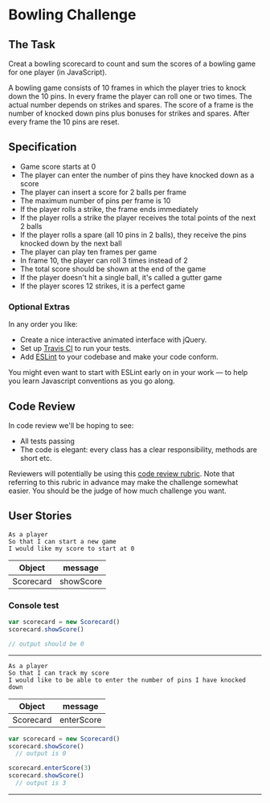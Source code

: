 
Bowling Challenge
=================

## The Task

Creat a bowling scorecard to count and sum the scores of a bowling game for one player (in JavaScript).

A bowling game consists of 10 frames in which the player tries to knock down the 10 pins. In every frame the player can roll one or two times. The actual number depends on strikes and spares. The score of a frame is the number of knocked down pins plus bonuses for strikes and spares. After every frame the 10 pins are reset.

## Specification

* Game score starts at 0
* The player can enter the number of pins they have knocked down as a score
* The player can insert a score for 2 balls per frame
* The maximum number of pins per frame is 10
* If the player rolls a strike, the frame ends immediately
* If the player rolls a strike the player receives the total points of the next 2 balls
* If the player rolls a spare (all 10 pins in 2 balls), they receive the pins knocked down by the next ball
* The player can play ten frames per game
* In frame 10, the player can roll 3 times instead of 2
* The total score should be shown at the end of the game
* If the player doesn't hit a single ball, it's called a gutter game
* If the player scores 12 strikes, it is a perfect game

### Optional Extras

In any order you like:

* Create a nice interactive animated interface with jQuery.
* Set up [Travis CI](https://travis-ci.org) to run your tests.
* Add [ESLint](http://eslint.org/) to your codebase and make your code conform.

You might even want to start with ESLint early on in your work — to help you
learn Javascript conventions as you go along.

## Code Review

In code review we'll be hoping to see:

* All tests passing
* The code is elegant: every class has a clear responsibility, methods are short etc.

Reviewers will potentially be using this [code review rubric](docs/review.md).  Note that referring to this rubric in advance may make the challenge somewhat easier.  You should be the judge of how much challenge you want.

## User Stories
```
As a player
So that I can start a new game
I would like my score to start at 0
```
Object|message
-|-
Scorecard|showScore

### Console test
```js
var scorecard = new Scorecard()
scorecard.showScore()

// output should be 0
```
---
```
As a player
So that I can track my score
I would like to be able to enter the number of pins I have knocked down
```
Object|message
-|-
Scorecard|enterScore
```js
var scorecard = new Scorecard()
scorecard.showScore()
  // output is 0

scorecard.enterScore(3)
scorecard.showScore()
  // output is 3
```
---
